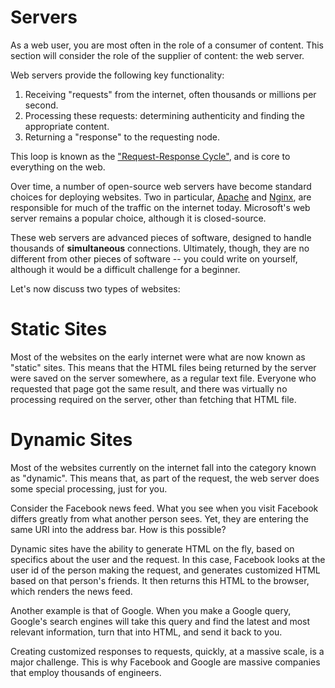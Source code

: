# Servers

As a web user, you are most often in the role of a consumer of content. This section will consider the role of the supplier of content: the web server.

Web servers provide the following key functionality:

1. Receiving "requests" from the internet, often thousands or millions per second.
2. Processing these requests: determining authenticity and finding the appropriate content.
3. Returning a "response" to the requesting node.

This loop is known as the ["Request-Response Cycle"](https://en.wikipedia.org/wiki/Request%E2%80%93response), and is core to everything on the web.

Over time, a number of open-source web servers have become standard choices for deploying websites. Two in particular, [Apache](https://en.wikipedia.org/wiki/Apache_HTTP_Server) and [Nginx](https://en.wikipedia.org/wiki/Nginx), are responsible for much of the traffic on the internet today. Microsoft's web server remains a popular choice, although it is closed-source.

These web servers are advanced pieces of software, designed to handle thousands of **simultaneous** connections. Ultimately, though, they are no different from other pieces of software -- you could write on yourself, although it would be a difficult challenge for a beginner.

Let's now discuss two types of websites:

# Static Sites

Most of the websites on the early internet were what are now known as "static" sites. This means that the HTML files being returned by the server were saved on the server somewhere, as a regular text file. Everyone who requested that page got the same result, and there was virtually no processing required on the server, other than fetching that HTML file.

# Dynamic Sites

Most of the websites currently on the internet fall into the category known as "dynamic". This means that, as part of the request, the web server does some special processing, just for you.

Consider the Facebook news feed. What you see when you visit Facebook differs greatly from what another person sees. Yet, they are entering the same URI into the address bar. How is this possible?

Dynamic sites have the ability to generate HTML on the fly, based on specifics about the user and the request. In this case, Facebook looks at the user id of the person making the request, and generates customized HTML based on that person's friends. It then returns this HTML to the browser, which renders the news feed.

Another example is that of Google. When you make a Google query, Google's search engines will take this query and find the latest and most relevant information, turn that into HTML, and send it back to you.

Creating customized responses to requests, quickly, at a massive scale, is a major challenge. This is why Facebook and Google are massive companies that employ thousands of engineers.